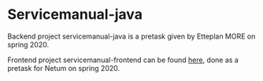 # Servicemanual-java

Backend project servicemanual-java is a pretask given by Etteplan MORE on spring 2020.

Frontend project servicemanual-frontend can be found [here](https://github.com/S4nttuS/servicemanual-frontend),
done as a pretask for Netum on spring 2020.
